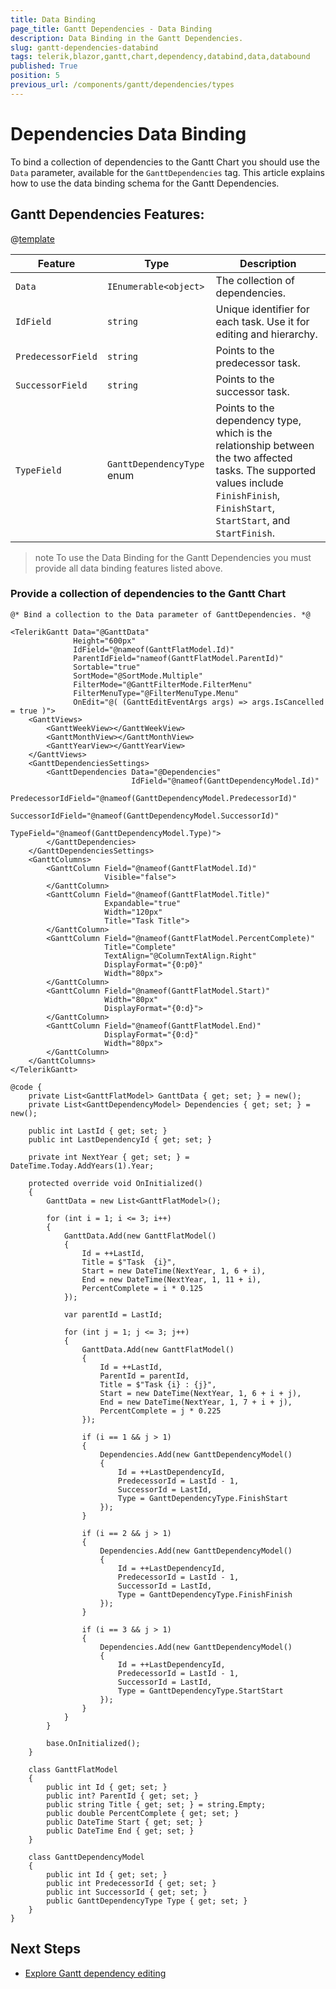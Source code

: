 ```yaml
---
title: Data Binding
page_title: Gantt Dependencies - Data Binding
description: Data Binding in the Gantt Dependencies.
slug: gantt-dependencies-databind
tags: telerik,blazor,gantt,chart,dependency,databind,data,databound
published: True
position: 5
previous_url: /components/gantt/dependencies/types
---
```


# Dependencies Data Binding

To bind a collection of dependencies to the Gantt Chart you should use the `Data` parameter, available for the `GanttDependencies` tag. This article explains how to use the data binding schema for the Gantt Dependencies.

## Gantt Dependencies Features:

@[template](/_contentTemplates/common/parameters-table-styles.md#table-layout)

| Feature | Type | Description |
| --- | --- | --- |
| `Data` | `IEnumerable<object>` | The collection of dependencies. |
| `IdField` | `string` | Unique identifier for each task. Use it for editing and hierarchy. |
| `PredecessorField` | `string` | Points to the predecessor task. |
| `SuccessorField` | `string` | Points to the successor task. |
| `TypeField` | `GanttDependencyType` enum | Points to the dependency type, which is the relationship between the two affected tasks. The supported values include `FinishFinish`, `FinishStart`, `StartStart`, and `StartFinish`. |

>note To use the Data Binding for the Gantt Dependencies you must provide all data binding features listed above.

### Provide a collection of dependencies to the Gantt Chart

````RAZOR
@* Bind a collection to the Data parameter of GanttDependencies. *@

<TelerikGantt Data="@GanttData"
              Height="600px"
              IdField="@nameof(GanttFlatModel.Id)"
              ParentIdField="nameof(GanttFlatModel.ParentId)"
              Sortable="true"
              SortMode="@SortMode.Multiple"
              FilterMode="@GanttFilterMode.FilterMenu"
              FilterMenuType="@FilterMenuType.Menu"
              OnEdit="@( (GanttEditEventArgs args) => args.IsCancelled = true )">
    <GanttViews>
        <GanttWeekView></GanttWeekView>
        <GanttMonthView></GanttMonthView>
        <GanttYearView></GanttYearView>
    </GanttViews>
    <GanttDependenciesSettings>
        <GanttDependencies Data="@Dependencies"
                           IdField="@nameof(GanttDependencyModel.Id)"
                           PredecessorIdField="@nameof(GanttDependencyModel.PredecessorId)"
                           SuccessorIdField="@nameof(GanttDependencyModel.SuccessorId)"
                           TypeField="@nameof(GanttDependencyModel.Type)">
        </GanttDependencies>
    </GanttDependenciesSettings>
    <GanttColumns>
        <GanttColumn Field="@nameof(GanttFlatModel.Id)"
                     Visible="false">
        </GanttColumn>
        <GanttColumn Field="@nameof(GanttFlatModel.Title)"
                     Expandable="true"
                     Width="120px"
                     Title="Task Title">
        </GanttColumn>
        <GanttColumn Field="@nameof(GanttFlatModel.PercentComplete)"
                     Title="Complete"
                     TextAlign="@ColumnTextAlign.Right"
                     DisplayFormat="{0:p0}"
                     Width="80px">
        </GanttColumn>
        <GanttColumn Field="@nameof(GanttFlatModel.Start)"
                     Width="80px"
                     DisplayFormat="{0:d}">
        </GanttColumn>
        <GanttColumn Field="@nameof(GanttFlatModel.End)"
                     DisplayFormat="{0:d}"
                     Width="80px">
        </GanttColumn>
    </GanttColumns>
</TelerikGantt>

@code {
    private List<GanttFlatModel> GanttData { get; set; } = new();
    private List<GanttDependencyModel> Dependencies { get; set; } = new();

    public int LastId { get; set; }
    public int LastDependencyId { get; set; }

    private int NextYear { get; set; } = DateTime.Today.AddYears(1).Year;

    protected override void OnInitialized()
    {
        GanttData = new List<GanttFlatModel>();

        for (int i = 1; i <= 3; i++)
        {
            GanttData.Add(new GanttFlatModel()
            {
                Id = ++LastId,
                Title = $"Task  {i}",
                Start = new DateTime(NextYear, 1, 6 + i),
                End = new DateTime(NextYear, 1, 11 + i),
                PercentComplete = i * 0.125
            });

            var parentId = LastId;

            for (int j = 1; j <= 3; j++)
            {
                GanttData.Add(new GanttFlatModel()
                {
                    Id = ++LastId,
                    ParentId = parentId,
                    Title = $"Task {i} : {j}",
                    Start = new DateTime(NextYear, 1, 6 + i + j),
                    End = new DateTime(NextYear, 1, 7 + i + j),
                    PercentComplete = j * 0.225
                });

                if (i == 1 && j > 1)
                {
                    Dependencies.Add(new GanttDependencyModel()
                    {
                        Id = ++LastDependencyId,
                        PredecessorId = LastId - 1,
                        SuccessorId = LastId,
                        Type = GanttDependencyType.FinishStart
                    });
                }

                if (i == 2 && j > 1)
                {
                    Dependencies.Add(new GanttDependencyModel()
                    {
                        Id = ++LastDependencyId,
                        PredecessorId = LastId - 1,
                        SuccessorId = LastId,
                        Type = GanttDependencyType.FinishFinish
                    });
                }

                if (i == 3 && j > 1)
                {
                    Dependencies.Add(new GanttDependencyModel()
                    {
                        Id = ++LastDependencyId,
                        PredecessorId = LastId - 1,
                        SuccessorId = LastId,
                        Type = GanttDependencyType.StartStart
                    });
                }
            }
        }

        base.OnInitialized();
    }

    class GanttFlatModel
    {
        public int Id { get; set; }
        public int? ParentId { get; set; }
        public string Title { get; set; } = string.Empty;
        public double PercentComplete { get; set; }
        public DateTime Start { get; set; }
        public DateTime End { get; set; }
    }

    class GanttDependencyModel
    {
        public int Id { get; set; }
        public int PredecessorId { get; set; }
        public int SuccessorId { get; set; }
        public GanttDependencyType Type { get; set; }
    }
}
````

## Next Steps

* [Explore Gantt dependency editing](slug://gantt-dependencies-editing)
